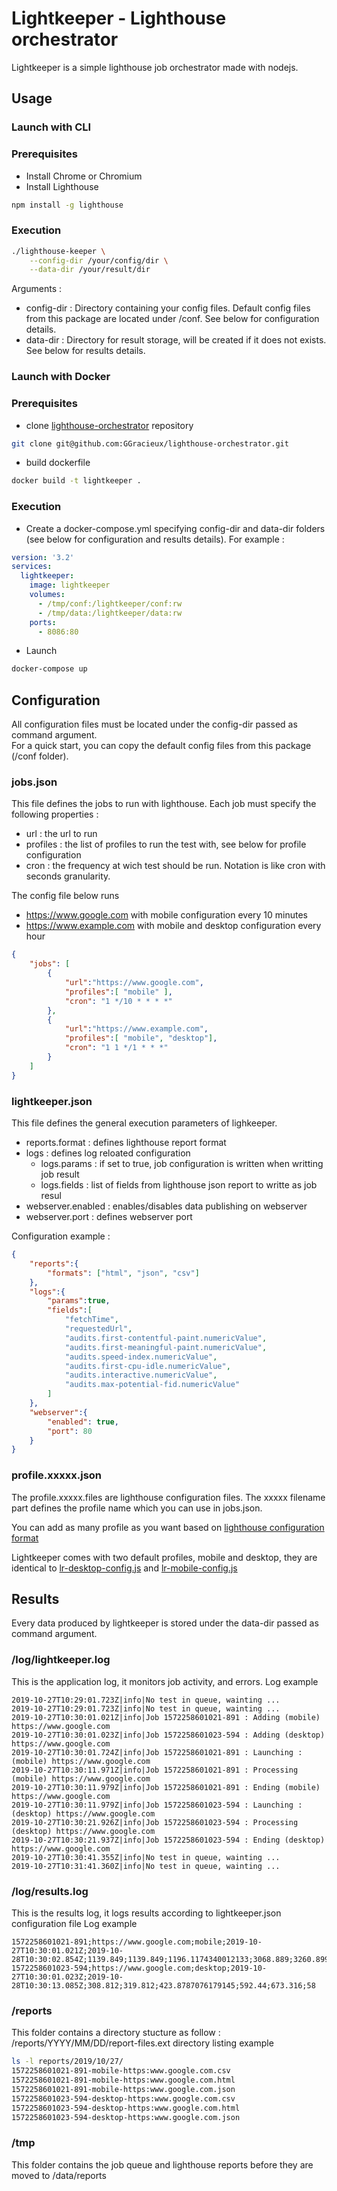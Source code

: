 # Lightkeeper - Lighthouse orchestrator

Lightkeeper is a simple lighthouse job orchestrator made with nodejs.

## Usage

### Launch with CLI

### Prerequisites

- Install Chrome or Chromium
- Install Lighthouse
```bash
npm install -g lighthouse
```

### Execution
    
```bash
./lighthouse-keeper \
    --config-dir /your/config/dir \
    --data-dir /your/result/dir
```
Arguments : 
- config-dir : Directory containing your config files. Default config files from this package are located under /conf. See below for configuration details.
- data-dir : Directory for result storage, will be created if it does not exists. See below for results details.

### Launch with Docker

### Prerequisites

- clone [lighthouse-orchestrator](https://github.com/GGracieux/lighthouse-orchestrator) repository
```bash
git clone git@github.com:GGracieux/lighthouse-orchestrator.git
```
- build dockerfile
```bash
docker build -t lightkeeper .
```

### Execution
    
- Create a docker-compose.yml specifying config-dir and data-dir folders (see below for configuration and results details). For example :
```yml
version: '3.2'
services:
  lightkeeper:
    image: lightkeeper
    volumes:
      - /tmp/conf:/lightkeeper/conf:rw
      - /tmp/data:/lightkeeper/data:rw
    ports:
      - 8086:80
```


- Launch 
```bash
docker-compose up
```

## Configuration

All configuration files must be located under the config-dir passed as command argument.  
For a quick start, you can copy the default config files from this package (/conf folder).

### jobs.json
This file defines the jobs to run with lighthouse. Each job must specify the following properties : 
- url : the url to run
- profiles : the list of profiles to run the test with, see below for profile configuration
- cron : the frequency at wich test should be run. Notation is like cron with seconds granularity.

The config file below runs 
- https://www.google.com with mobile configuration every 10 minutes
- https://www.example.com with mobile and desktop configuration every hour
```json
{
    "jobs": [
        {
            "url":"https://www.google.com",
            "profiles":[ "mobile" ],
            "cron": "1 */10 * * * *"
        },
        {
            "url":"https://www.example.com",
            "profiles":[ "mobile", "desktop"],
            "cron": "1 1 */1 * * *"
        }
    ]
}
```

### lightkeeper.json
This file defines the general execution parameters of lighkeeper.
- reports.format : defines lighthouse report format
- logs : defines log reloated configuration
  - logs.params : if set to true, job configuration is written when writting job result
  - logs.fields : list of fields from lighthouse json report to writte as job resul
- webserver.enabled : enables/disables data publishing on webserver
- webserver.port : defines webserver port

Configuration example :
```json
{
    "reports":{
        "formats": ["html", "json", "csv"]
    },
    "logs":{
        "params":true,
        "fields":[
            "fetchTime",
            "requestedUrl",
            "audits.first-contentful-paint.numericValue",
            "audits.first-meaningful-paint.numericValue",
            "audits.speed-index.numericValue",
            "audits.first-cpu-idle.numericValue",
            "audits.interactive.numericValue",
            "audits.max-potential-fid.numericValue"
        ]
    },
    "webserver":{
        "enabled": true,
        "port": 80
    }
}
```
### profile.xxxxx.json
The profile.xxxxx.files are lighthouse configuration files. The xxxxx filename part defines the profile name which you can use in jobs.json.

You can add as many profile as you want based on [lighthouse configuration format](https://github.com/GoogleChrome/lighthouse/blob/HEAD/docs/configuration.md)

Lightkeeper comes with two default profiles, mobile and desktop, they are identical to [lr-desktop-config.js](https://github.com/GoogleChrome/lighthouse/blob/master/lighthouse-core/config/lr-desktop-config.js) and [lr-mobile-config.js](https://github.com/GoogleChrome/lighthouse/blob/master/lighthouse-core/config/lr-mobile-config.js)


## Results

Every data produced by lightkeeper is stored under the data-dir passed as command argument.

### /log/lightkeeper.log
This is the application log, it monitors job activity, and errors. 
Log example
```log
2019-10-27T10:29:01.723Z|info|No test in queue, wainting ...
2019-10-27T10:29:01.723Z|info|No test in queue, wainting ...
2019-10-27T10:30:01.021Z|info|Job 1572258601021-891 : Adding (mobile) https://www.google.com
2019-10-27T10:30:01.023Z|info|Job 1572258601023-594 : Adding (desktop) https://www.google.com
2019-10-27T10:30:01.724Z|info|Job 1572258601021-891 : Launching : (mobile) https://www.google.com
2019-10-27T10:30:11.971Z|info|Job 1572258601021-891 : Processing (mobile) https://www.google.com
2019-10-27T10:30:11.979Z|info|Job 1572258601021-891 : Ending (mobile) https://www.google.com
2019-10-27T10:30:11.979Z|info|Job 1572258601023-594 : Launching : (desktop) https://www.google.com
2019-10-27T10:30:21.926Z|info|Job 1572258601023-594 : Processing (desktop) https://www.google.com
2019-10-27T10:30:21.937Z|info|Job 1572258601023-594 : Ending (desktop) https://www.google.com
2019-10-27T10:30:41.355Z|info|No test in queue, wainting ...
2019-10-27T10:31:41.360Z|info|No test in queue, wainting ...
```
### /log/results.log
This is the results log, it logs results according to lightkeeper.json configuration file
Log example
```log
1572258601021-891;https://www.google.com;mobile;2019-10-27T10:30:01.021Z;2019-10-28T10:30:02.854Z;1139.849;1139.849;1196.1174340012133;3068.889;3260.899;218
1572258601023-594;https://www.google.com;desktop;2019-10-27T10:30:01.023Z;2019-10-28T10:30:13.085Z;308.812;319.812;423.8787076179145;592.44;673.316;58
```

### /reports
This folder contains a directory stucture as follow : /reports/YYYY/MM/DD/report-files.ext
directory listing example 
```bash
ls -l reports/2019/10/27/
1572258601021-891-mobile-https:www.google.com.csv
1572258601021-891-mobile-https:www.google.com.html
1572258601021-891-mobile-https:www.google.com.json
1572258601023-594-desktop-https:www.google.com.csv
1572258601023-594-desktop-https:www.google.com.html
1572258601023-594-desktop-https:www.google.com.json
```

### /tmp
This folder contains the job queue and lighthouse reports before they are moved to /data/reports